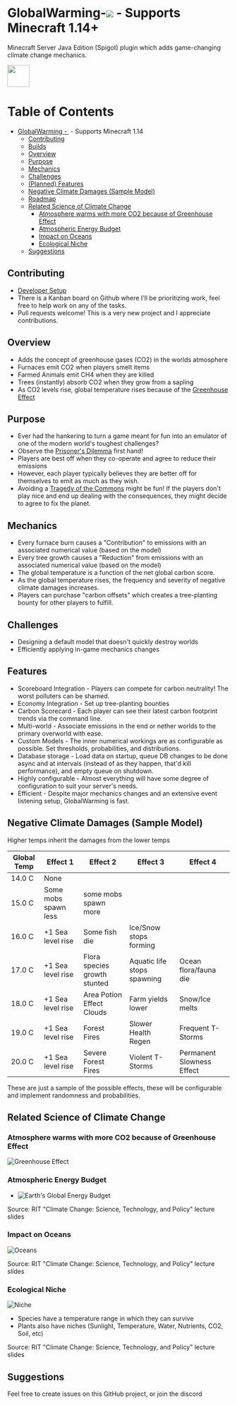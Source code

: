 # GlobalWarming-![](https://travis-ci.org/nsporillo/GlobalWarming.svg?branch=master) - Supports Minecraft 1.14+
Minecraft Server Java Edition (Spigot) plugin which adds game-changing climate change mechanics.

<a href="https://discord.gg/VR96VvC"><img src="https://discordapp.com/assets/fc0b01fe10a0b8c602fb0106d8189d9b.png" height="50"></a>

Table of Contents
=================

   * [GlobalWarming - <a target="_blank" rel="noopener noreferrer" href="https://camo.githubusercontent.com/259d74d6a1c5d317c8f7b10d09183313da539383/68747470733a2f2f7472617669732d63692e6f72672f6e73706f72696c6c6f2f476c6f62616c5761726d696e672e7376673f6272616e63683d6d6173746572"><img src="https://camo.githubusercontent.com/259d74d6a1c5d317c8f7b10d09183313da539383/68747470733a2f2f7472617669732d63692e6f72672f6e73706f72696c6c6f2f476c6f62616c5761726d696e672e7376673f6272616e63683d6d6173746572" alt="" data-canonical-src="https://travis-ci.org/nsporillo/GlobalWarming.svg?branch=master" style="max-width:100\x;"></a> - Supports Minecraft 1.14 ](#globalwarming------supports-minecraft-114)
      * [Contributing](#contributing)
      * [Builds](#builds)
      * [Overview](#overview)
      * [Purpose](#purpose)
      * [Mechanics](#mechanics)
      * [Challenges](#challenges)
      * [(Planned) Features](#planned-features)
      * [Negative Climate Damages (Sample Model)](#negative-climate-damages-sample-model)
      * [Roadmap](#roadmap)
      * [Related Science of Climate Change](#related-science-of-climate-change)
         * [Atmosphere warms with more CO2 because of Greenhouse Effect](#atmosphere-warms-with-more-co2-because-of-greenhouse-effect)
         * [Atmospheric Energy Budget](#atmospheric-energy-budget)
         * [Impact on Oceans](#impact-on-oceans)
         * [Ecological Niche](#ecological-niche)
      * [Suggestions](#suggestions)


## Contributing
- [Developer Setup](https://github.com/nsporillo/GlobalWarming/wiki/Developer-Setup-and-Installation)
- There is a Kanban board on Github where I'll be prioritizing work, feel free to help work on any of the tasks.
- Pull requests welcome! This is a very new project and I appreciate contributions.

## Overview
+ Adds the concept of greenhouse gases (CO2) in the worlds atmosphere 
+ Furnaces emit CO2 when players smelt items
+ Farmed Animals emit CH4 when they are killed
+ Trees (instantly) absorb CO2 when they grow from a sapling
+ As CO2 levels rise, global temperature rises because of the [Greenhouse Effect](http://hyperphysics.phy-astr.gsu.edu/hbase/thermo/grnhse.html)

## Purpose
+ Ever had the hankering to turn a game meant for fun into an emulator of one of the modern world's toughest challenges?
+ Observe the [Prisoner's Dilemma](https://en.wikipedia.org/wiki/Prisoner%27s_dilemma#In_environmental_studies) first hand! 
+ Players are best off when they co-operate and agree to reduce their emissions
+ However, each player typically believes they are better off for themselves to emit as much as they wish. 
+ Avoiding a [Tragedy of the Commons](https://en.wikipedia.org/wiki/Tragedy_of_the_commons) might be fun! If the players don't play nice and end up dealing with the consequences, they might decide to agree to fix the planet. 

## Mechanics 
+ Every furnace burn causes a "Contribution" to emissions with an associated numerical value (based on the model)
+ Every tree growth causes a "Reduction" from emissions with an associated numerical value (based on the model)
+ The global temperature is a function of the net global carbon score. 
+ As the global temperature rises, the frequency and severity of negative climate damages increases.
+ Players can purchase "carbon offsets" which creates a tree-planting bounty for other players to fulfill. 

## Challenges
+ Designing a default model that doesn't quickly destroy worlds
+ Efficiently applying in-game mechanics changes

## Features
+ Scoreboard Integration - Players can compete for carbon neutrality! The worst polluters can be shamed.
+ Economy Integration - Set up tree-planting bounties 
+ Carbon Scorecard - Each player can see their latest carbon footprint trends via the command line.
+ Multi-world - Associate emissions in the end or nether worlds to the primary overworld with ease.
+ Custom Models - The inner numerical workings are as configurable as possible. Set thresholds, probabilities, and distributions.
+ Database storage - Load data on startup, queue DB changes to be done async and at intervals (instead of as they happen, that'd kill performance), and empty queue on shutdown. 
+ Highly configurable - Almost everything will have some degree of configuration to suit your server's needs.
+ Efficient - Despite major mechanics changes and an extensive event listening setup, GlobalWarming is fast.

## Negative Climate Damages (Sample Model)
Higher temps inherit the damages from the lower temps

| Global Temp | Effect 1 | Effect 2 | Effect 3 | Effect 4 |
| ------ | ------------ | ------- | --------|-----------|
| 14.0 C | None | | | |
| 15.0 C | Some mobs spawn less | some mobs spawn more | | |
| 16.0 C | +1 Sea level rise | Some fish die | Ice/Snow stops forming | |
| 17.0 C | +1 Sea level rise | Flora species growth stunted | Aquatic life stops spawning | Ocean flora/fauna die |
| 18.0 C | +1 Sea level rise | Area Potion Effect Clouds | Farm yields lower | Snow/Ice melts |
| 19.0 C | +1 Sea level rise | Forest Fires | Slower Health Regen | Frequent T-Storms | |
| 20.0 C | +1 Sea level rise | Severe Forest Fires | Violent T-Storms | Permanent Slowness Effect |

These are just a sample of the possible effects, these will be configurable and implement randomness and probabilities.




## Related Science of Climate Change
### Atmosphere warms with more CO2 because of Greenhouse Effect
![Greenhouse Effect](https://i.imgur.com/XsWJGz9.png)
### Atmospheric Energy Budget
+ ![Earth's Global Energy Budget](https://i.imgur.com/aHdJxXc.png)


Source: RIT "Climate Change: Science, Technology, and Policy" lecture slides
### Impact on Oceans
![Oceans](https://i.imgur.com/dJPkYAo.png)

Source: RIT "Climate Change: Science, Technology, and Policy" lecture slides
### Ecological Niche
![Niche](https://i.imgur.com/e6pwXlI.png)
- Species have a temperature range in which they can survive
- Plants also have niches (Sunlight, Temperature, Water, Nutrients, CO2, Soil, etc)

Source: RIT "Climate Change: Science, Technology, and Policy" lecture slides

## Suggestions 
Feel free to create issues on this GitHub project, or join the discord

